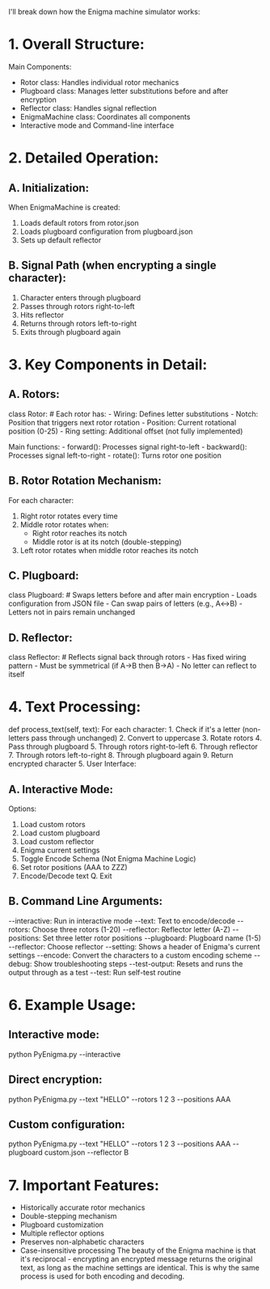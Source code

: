 I'll break down how the Enigma machine simulator works:
# 1. Overall Structure: #
Main Components:
  - Rotor class: Handles individual rotor mechanics
  - Plugboard class: Manages letter substitutions before and after encryption
  - Reflector class: Handles signal reflection
  - EnigmaMachine class: Coordinates all components
  - Interactive mode and Command-line interface
# 2. Detailed Operation: #
## A. Initialization: ##
When EnigmaMachine is created:
  1. Loads default rotors from rotor.json
  2. Loads plugboard configuration from plugboard.json
  3. Sets up default reflector
## B. Signal Path (when encrypting a single character): ##
  1. Character enters through plugboard
  2. Passes through rotors right-to-left
  3. Hits reflector
  4. Returns through rotors left-to-right
  5. Exits through plugboard again
# 3. Key Components in Detail: #
## A. Rotors: ##
class Rotor:
    # Each rotor has:
    - Wiring: Defines letter substitutions
    - Notch: Position that triggers next rotor rotation
    - Position: Current rotational position (0-25)
    - Ring setting: Additional offset (not fully implemented)

Main functions:
    - forward(): Processes signal right-to-left
    - backward(): Processes signal left-to-right
    - rotate(): Turns rotor one position
    
## B. Rotor Rotation Mechanism: ##
For each character:
1. Right rotor rotates every time
2. Middle rotor rotates when:
   - Right rotor reaches its notch
   - Middle rotor is at its notch (double-stepping)
3. Left rotor rotates when middle rotor reaches its notch
## C. Plugboard: ##
class Plugboard:
    # Swaps letters before and after main encryption
    - Loads configuration from JSON file
    - Can swap pairs of letters (e.g., A↔B)
    - Letters not in pairs remain unchanged
## D. Reflector: ##
class Reflector:
    # Reflects signal back through rotors
    - Has fixed wiring pattern
    - Must be symmetrical (if A→B then B→A)
    - No letter can reflect to itself
# 4. Text Processing: #
def process_text(self, text):
    For each character:
        1. Check if it's a letter (non-letters pass through unchanged)
        2. Convert to uppercase
        3. Rotate rotors
        4. Pass through plugboard
        5. Through rotors right-to-left
        6. Through reflector
        7. Through rotors left-to-right
        8. Through plugboard again
        9. Return encrypted character
    5. User Interface: 
## A. Interactive Mode: ##
Options:
1. Load custom rotors
2. Load custom plugboard
3. Load custom reflector
4. Enigma current settings
5. Toggle Encode Schema (Not Enigma Machine Logic)
6. Set rotor positions (AAA to ZZZ)
7. Encode/Decode text
Q. Exit

## B. Command Line Arguments: ##
--interactive: Run in interactive mode
--text: Text to encode/decode
--rotors: Choose three rotors (1-20)
--reflector: Reflector letter (A-Z)
--positions: Set three letter rotor positions
--plugboard: Plugboard name (1-5)
--reflector: Choose reflector
--setting: Shows a header of Enigma's current settings
--encode: Convert the characters to a custom encoding scheme
--debug: Show troubleshooting steps
--test-output: Resets and runs the output through as a test
--test: Run self-test routine
# 6. Example Usage: #
## Interactive mode: ##
python PyEnigma.py --interactive

## Direct encryption: ##
python PyEnigma.py --text "HELLO" --rotors 1 2 3 --positions AAA

## Custom configuration: ##
python PyEnigma.py --text "HELLO" --rotors 1 2 3 --positions AAA --plugboard custom.json --reflector B
# 7. Important Features: #
- Historically accurate rotor mechanics
- Double-stepping mechanism
- Plugboard customization
- Multiple reflector options
- Preserves non-alphabetic characters
- Case-insensitive processing
The beauty of the Enigma machine is that it's reciprocal - encrypting an encrypted message returns the original text, as long as the machine settings are identical. This is why the same process is used for both encoding and decoding.
